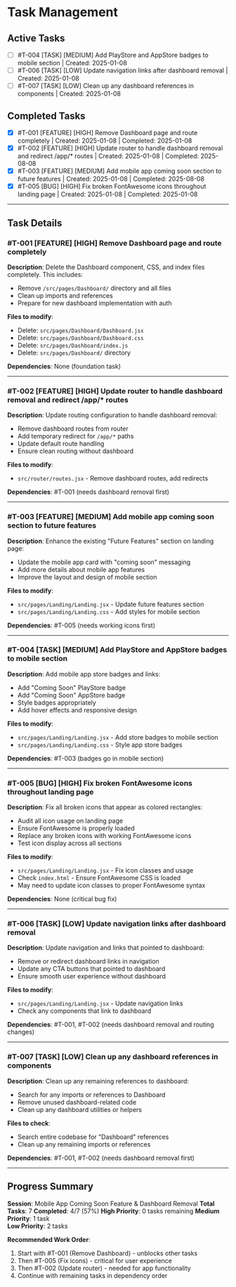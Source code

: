 # Task Management

## Active Tasks
- [ ] #T-004 [TASK] [MEDIUM] Add PlayStore and AppStore badges to mobile section | Created: 2025-01-08
- [ ] #T-006 [TASK] [LOW] Update navigation links after dashboard removal | Created: 2025-01-08
- [ ] #T-007 [TASK] [LOW] Clean up any dashboard references in components | Created: 2025-01-08

## Completed Tasks

- [x] #T-001 [FEATURE] [HIGH] Remove Dashboard page and route completely | Created: 2025-01-08 | Completed: 2025-01-08
- [x] #T-002 [FEATURE] [HIGH] Update router to handle dashboard removal and redirect /app/* routes | Created: 2025-01-08 | Completed: 2025-08-08
- [x] #T-003 [FEATURE] [MEDIUM] Add mobile app coming soon section to future features | Created: 2025-01-08 | Completed: 2025-08-08
- [x] #T-005 [BUG] [HIGH] Fix broken FontAwesome icons throughout landing page | Created: 2025-01-08 | Completed: 2025-01-08

---

## Task Details

### #T-001 [FEATURE] [HIGH] Remove Dashboard page and route completely
**Description**: Delete the Dashboard component, CSS, and index files completely. This includes:
- Remove `/src/pages/Dashboard/` directory and all files
- Clean up imports and references
- Prepare for new dashboard implementation with auth

**Files to modify**:
- Delete: `src/pages/Dashboard/Dashboard.jsx`
- Delete: `src/pages/Dashboard/Dashboard.css` 
- Delete: `src/pages/Dashboard/index.js`
- Delete: `src/pages/Dashboard/` directory

**Dependencies**: None (foundation task)

---

### #T-002 [FEATURE] [HIGH] Update router to handle dashboard removal and redirect /app/* routes
**Description**: Update routing configuration to handle dashboard removal:
- Remove dashboard routes from router
- Add temporary redirect for `/app/*` paths
- Update default route handling
- Ensure clean routing without dashboard

**Files to modify**:
- `src/router/routes.jsx` - Remove dashboard routes, add redirects

**Dependencies**: #T-001 (needs dashboard removal first)

---

### #T-003 [FEATURE] [MEDIUM] Add mobile app coming soon section to future features
**Description**: Enhance the existing "Future Features" section on landing page:
- Update the mobile app card with "coming soon" messaging
- Add more details about mobile app features
- Improve the layout and design of mobile section

**Files to modify**:
- `src/pages/Landing/Landing.jsx` - Update future features section
- `src/pages/Landing/Landing.css` - Add styles for mobile section

**Dependencies**: #T-005 (needs working icons first)

---

### #T-004 [TASK] [MEDIUM] Add PlayStore and AppStore badges to mobile section
**Description**: Add mobile app store badges and links:
- Add "Coming Soon" PlayStore badge
- Add "Coming Soon" AppStore badge  
- Style badges appropriately
- Add hover effects and responsive design

**Files to modify**:
- `src/pages/Landing/Landing.jsx` - Add store badges to mobile section
- `src/pages/Landing/Landing.css` - Style app store badges

**Dependencies**: #T-003 (badges go in mobile section)

---

### #T-005 [BUG] [HIGH] Fix broken FontAwesome icons throughout landing page
**Description**: Fix all broken icons that appear as colored rectangles:
- Audit all icon usage on landing page
- Ensure FontAwesome is properly loaded
- Replace any broken icons with working FontAwesome icons
- Test icon display across all sections

**Files to modify**:
- `src/pages/Landing/Landing.jsx` - Fix icon classes and usage
- Check `index.html` - Ensure FontAwesome CSS is loaded
- May need to update icon classes to proper FontAwesome syntax

**Dependencies**: None (critical bug fix)

---

### #T-006 [TASK] [LOW] Update navigation links after dashboard removal  
**Description**: Update navigation and links that pointed to dashboard:
- Remove or redirect dashboard links in navigation
- Update any CTA buttons that pointed to dashboard
- Ensure smooth user experience without dashboard

**Files to modify**:
- `src/pages/Landing/Landing.jsx` - Update navigation links
- Check any components that link to dashboard

**Dependencies**: #T-001, #T-002 (needs dashboard removal and routing changes)

---

### #T-007 [TASK] [LOW] Clean up any dashboard references in components
**Description**: Clean up any remaining references to dashboard:
- Search for any imports or references to Dashboard
- Remove unused dashboard-related code
- Clean up any dashboard utilities or helpers

**Files to check**:
- Search entire codebase for "Dashboard" references
- Clean up any remaining imports or references

**Dependencies**: #T-001, #T-002 (needs dashboard removal first)

---

## Progress Summary

**Session**: Mobile App Coming Soon Feature & Dashboard Removal
**Total Tasks**: 7
**Completed**: 4/7 (57%)
**High Priority**: 0 tasks remaining
**Medium Priority**: 1 task  
**Low Priority**: 2 tasks

**Recommended Work Order**:
1. Start with #T-001 (Remove Dashboard) - unblocks other tasks
2. Then #T-005 (Fix icons) - critical for user experience
3. Then #T-002 (Update router) - needed for app functionality
4. Continue with remaining tasks in dependency order